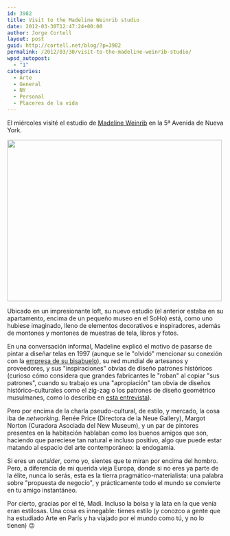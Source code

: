 ```yaml
---
id: 3982
title: Visit to the Madeline Weinrib studio
date: 2012-03-30T12:47:24+00:00
author: Jorge Cortell
layout: post
guid: http://cortell.net/blog/?p=3982
permalink: /2012/03/30/visit-to-the-madeline-weinrib-studio/
wpsd_autopost:
  - "1"
categories:
  - Arte
  - General
  - NY
  - Personal
  - Placeres de la vida
---
```

El miércoles visité el estudio de <a title="http://madelineweinrib.com/" href="http://madelineweinrib.com/" target="_blank">Madeline Weinrib</a> en la 5ª Avenida de Nueva York.

<img class="aligncenter" title="Madeline Weinrib studio" src="https://lh3.googleusercontent.com/-NswXcy7EpRc/T3SuyAIiWbI/AAAAAAAABAk/bc0uTKxOP4k/w500-h375-k/20120328_184551.jpg" alt="" width="500" height="375" />

Ubicado en un impresionante loft, su nuevo estudio (el anterior estaba en su apartamento, encima de un pequeño museo en el SoHo) está, como uno hubiese imaginado, lleno de elementos decorativos e inspiradores, además de montones y montones de muestras de tela, libros y fotos.

En una conversación informal, Madeline explicó el motivo de pasarse de pintar a diseñar telas en 1997 (aunque se le "olvidó" mencionar su conexión con la <a title="http://www.abchome.com/" href="http://www.abchome.com/" target="_blank">empresa de su bisabuelo</a>), su red mundial de artesanos y proveedores, y sus "inspiraciones" obvias de diseño patrones históricos (curioso cómo considera que grandes fabricantes le "roban" al copiar "sus patrones", cuando su trabajo es una "apropiación" tan obvia de diseños histórico-culturales como el zig-zag o los patrones de diseño geométrico musulmanes, como lo describe en <a title="http://www.thestylesaloniste.com/2010/01/private-visit-and-preview-meet-designer.html" href="http://www.thestylesaloniste.com/2010/01/private-visit-and-preview-meet-designer.html" target="_blank">esta entrevista</a>).

Pero por encima de la charla pseudo-cultural, de estilo, y mercado, la cosa iba de _networking_. Renée Price (Directora de la Neue Gallery), Margot Norton (Curadora Asociada del New Museum), y un par de pintores presentes en la habitación hablaban como los buenos amigos que son, haciendo que pareciese tan natural e incluso positivo, algo que puede estar matando al espacio del arte contemporáneo: la endogamia. 

Si eres un _outsider_, como yo, sientes que te miran por encima del hombro. Pero, a diferencia de mi querida vieja Europa, donde si no eres ya parte de la élite, nunca lo serás, esta es la tierra pragmático-materialista: una palabra sobre "propuesta de negocio", y prácticamente todo el mundo se convierte en tu amigo instantáneo.

Por cierto, gracias por el té, Madi. Incluso la bolsa y la lata en la que venía eran estilosas. Una cosa es innegable: tienes estilo (y conozco a gente que ha estudiado Arte en París y ha viajado por el mundo como tú, y no lo tienen) 😉